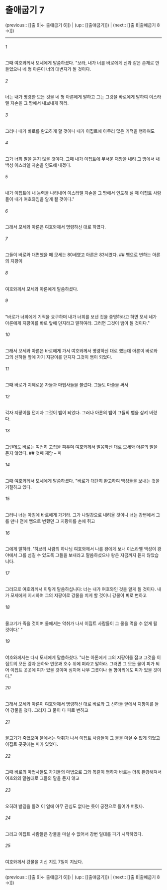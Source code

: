 # 출애굽기 7

(previous:: [[출 6|← 출애굽기 6]]) | (up:: [[출애굽기]]) | (next:: [[출 8|출애굽기 8 →]])

***




###### 1 

그때 여호와께서 모세에게 말씀하셨다. "보라, 내가 너를 바로에게 신과 같은 존재로 만들었으니 네 형 아론이 너의 대변자가 될 것이다. 



###### 2 

너는 내가 명령한 모든 것을 네 형 아론에게 말하고 그는 그것을 바로에게 말하여 이스라엘 자손을 그 땅에서 내보내게 하라. 



###### 3 

그러나 내가 바로를 완고하게 할 것이니 내가 이집트에 아무리 많은 기적을 행하여도 



###### 4 

그가 너희 말을 듣지 않을 것이다. 그때 내가 이집트에 무서운 재앙을 내려 그 땅에서 내 백성 이스라엘 자손을 인도해 내겠다. 



###### 5 

내가 이집트에 내 능력을 나타내어 이스라엘 자손을 그 땅에서 인도해 낼 때 이집트 사람들이 내가 여호와임을 알게 될 것이다." 



###### 6 

그래서 모세와 아론은 여호와께서 명령하신 대로 하였다. 



###### 7 

그들이 바로와 대면했을 때 모세는 80세였고 아론은 83세였다. ## 뱀으로 변하는 아론의 지팡이 



###### 8 

여호와께서 모세와 아론에게 말씀하셨다. 



###### 9 

"바로가 너희에게 기적을 요구하며 내가 너희를 보낸 것을 증명하라고 하면 모세 네가 아론에게 지팡이를 바로 앞에 던지라고 말하여라. 그러면 그것이 뱀이 될 것이다." 



###### 10 

그래서 모세와 아론은 바로에게 가서 여호와께서 명령하신 대로 했는데 아론이 바로와 그의 신하들 앞에 자기 지팡이를 던지자 그것이 뱀이 되었다. 



###### 11 

그때 바로가 지혜로운 자들과 마법사들을 불렀다. 그들도 마술을 써서 



###### 12 

각자 지팡이를 던지자 그것이 뱀이 되었다. 그러나 아론의 뱀이 그들의 뱀을 삼켜 버렸다. 



###### 13 

그런데도 바로는 여전히 고집을 피우며 여호와께서 말씀하신 대로 모세와 아론의 말을 듣지 않았다. ## 첫째 재앙 – 피 



###### 14 

그때 여호와께서 모세에게 말씀하셨다. "바로가 대단히 완고하여 백성들을 보내는 것을 거절하고 있다. 



###### 15 

그러니 너는 아침에 바로에게 가거라. 그가 나일강으로 내려올 것이니 너는 강변에서 그를 만나 전에 뱀으로 변했던 그 지팡이를 손에 쥐고 



###### 16 

그에게 말하라. '히브리 사람의 하나님 여호와께서 나를 왕에게 보내 이스라엘 백성이 광야에서 그를 섬길 수 있도록 그들을 보내라고 말씀하셨으나 왕은 지금까지 듣지 않았습니다. 



###### 17 

그러므로 여호와께서 이렇게 말씀하십니다: 너는 내가 여호와인 것을 알게 될 것이다. 내가 모세에게 지시하여 그의 지팡이로 강물을 치게 할 것이니 강물이 피로 변하고 



###### 18 

물고기가 죽을 것이며 물에서는 악취가 나서 이집트 사람들이 그 물을 먹을 수 없게 될 것이다.' " 



###### 19 

여호와께서는 다시 모세에게 말씀하셨다. "너는 아론에게 그의 지팡이를 잡고 그것을 이집트의 모든 강과 운하와 연못과 호수 위에 펴라고 말하라. 그러면 그 모든 물이 피가 되어 이집트 곳곳에 피가 있을 것이며 심지어 나무 그릇이나 돌 항아리에도 피가 있을 것이다." 



###### 20 

그래서 모세와 아론이 여호와께서 명령하신 대로 바로와 그 신하들 앞에서 지팡이를 들어 강물을 쳤다. 그러자 그 물이 다 피로 변하고 



###### 21 

물고기가 죽었으며 물에서는 악취가 나서 이집트 사람들이 그 물을 마실 수 없게 되었고 이집트 곳곳에는 피가 있었다. 



###### 22 

그때 바로의 마법사들도 자기들의 마법으로 그와 똑같이 행하자 바로는 더욱 완강해져서 여호와의 말씀대로 그들의 말을 듣지 않고 



###### 23 

오히려 발길을 돌려 이 일에 아무 관심도 없다는 듯이 궁전으로 들어가 버렸다. 



###### 24 

그리고 이집트 사람들은 강물을 마실 수 없어서 강변 일대를 파기 시작하였다. 



###### 25 

여호와께서 강물을 치신 지도 7일이 지났다.

***

(previous:: [[출 6|← 출애굽기 6]]) | (up:: [[출애굽기]]) | (next:: [[출 8|출애굽기 8 →]])
